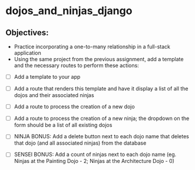 # dojos_and_ninjas_django

## Objectives:

- Practice incorporating a one-to-many relationship in a full-stack application
- Using the same project from the previous assignment, add a template and the necessary routes to perform these actions:

- [ ] Add a template to your app

- [ ] Add a route that renders this template and have it display a list of all the dojos and their associated ninjas

- [ ] Add a route to process the creation of a new dojo

- [ ] Add a route to process the creation of a new ninja; the dropdown on the form should be a list of all existing dojos

- [ ] NINJA BONUS: Add a delete button next to each dojo name that deletes that dojo (and all associated ninjas) from the database

- [ ] SENSEI BONUS: Add a count of ninjas next to each dojo name (eg. Ninjas at the Painting Dojo - 2; Ninjas at the Architecture Dojo - 0)
